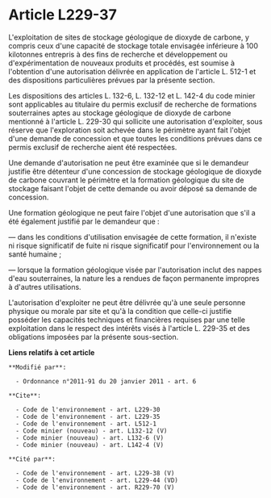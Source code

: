 # Article L229-37

L'exploitation de sites de stockage géologique de dioxyde de carbone, y compris ceux d'une capacité de stockage totale
envisagée inférieure à 100 kilotonnes entrepris à des fins de recherche et développement ou d'expérimentation de nouveaux
produits et procédés, est soumise à l'obtention d'une autorisation délivrée en application de l'article L. 512-1 et des
dispositions particulières prévues par la présente section. 

Les dispositions des articles L. 132-6, L. 132-12 et L. 142-4 du code minier sont applicables au titulaire du permis exclusif
de recherche de formations souterraines aptes au stockage géologique de dioxyde de carbone mentionné à l'article L. 229-30
qui sollicite une autorisation d'exploiter, sous réserve que l'exploration soit achevée dans le périmètre ayant fait l'objet
d'une demande de concession et que toutes les conditions prévues dans ce permis exclusif de recherche aient été respectées. 

Une demande d'autorisation ne peut être examinée que si le demandeur justifie être détenteur d'une concession de stockage
géologique de dioxyde de carbone couvrant le périmètre et la formation géologique du site de stockage faisant l'objet de
cette demande ou avoir déposé sa demande de concession. 

Une formation géologique ne peut faire l'objet d'une autorisation que s'il a été également justifié par le demandeur que : 

― dans les conditions d'utilisation envisagée de cette formation, il n'existe ni risque significatif de fuite ni risque
significatif pour l'environnement ou la santé humaine ; 

― lorsque la formation géologique visée par l'autorisation inclut des nappes d'eau souterraines, la nature les a rendues de
façon permanente impropres à d'autres utilisations. 

L'autorisation d'exploiter ne peut être délivrée qu'à une seule personne physique ou morale par site et qu'à la condition que
celle-ci justifie posséder les capacités techniques et financières requises par une telle exploitation dans le respect des
intérêts visés à l'article L. 229-35 et des obligations imposées par la présente sous-section.

**Liens relatifs à cet article**

	**Modifié par**:

	  - Ordonnance n°2011-91 du 20 janvier 2011 - art. 6

	**Cite**:

	  - Code de l'environnement - art. L229-30
	  - Code de l'environnement - art. L229-35
	  - Code de l'environnement - art. L512-1
	  - Code minier (nouveau) - art. L132-12 (V)
	  - Code minier (nouveau) - art. L132-6 (V)
	  - Code minier (nouveau) - art. L142-4 (V)

	**Cité par**:

	  - Code de l'environnement - art. L229-38 (V)
	  - Code de l'environnement - art. L229-44 (VD)
	  - Code de l'environnement - art. R229-70 (V)
